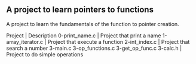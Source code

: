 ## A project to learn pointers to functions
A project to learn the fundamentals of the function to pointer creation.

Project | Description
0-print_name.c | Project that print a name
1-array_iterator.c | Project that execute a function
2-int_index.c | Project that search a number
3-main.c 3-op_functions.c 3-get_op_func.c 3-calc.h | Project to do simple operations
